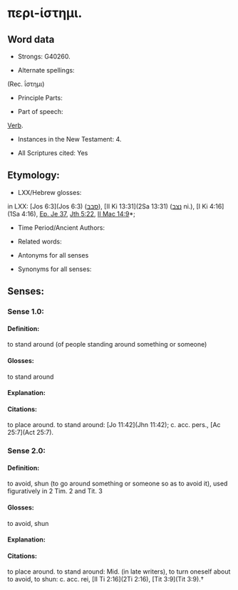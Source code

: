 # περι-ίστημι.

<!-- Status: S2=NeedsReview -->
<!-- Lexica used for edits: BDAG, FFM, LN, A-S -->

## Word data

* Strongs: G40260.

* Alternate spellings:

(Rec.  ΐστημι)

* Principle Parts: 


* Part of speech: 

[Verb](http://ugg.readthedocs.io/en/latest/verb.html).

* Instances in the New Testament: 4.

* All Scriptures cited: Yes

## Etymology: 


* LXX/Hebrew glosses: 

in LXX: [Jos 6:3](Jos 6:3) ([סבב](//en-uhl/H5437)), [II Ki 13:31](2Sa 13:31) ([נצב](//en-uhl/H5324) ni.), [I Ki 4:16](1Sa 4:16), [Ep. Je 37](EpJer.1.37), [Jth 5:22](Jdt.5.22), [II Mac 14:9](2Macc.14.9)*;

* Time Period/Ancient Authors: 


* Related words: 

* Antonyms for all senses

* Synonyms for all senses: 


## Senses: 


### Sense  1.0: 

#### Definition: 

to stand around (of people standing around something or someone)

#### Glosses: 

to stand around

#### Explanation: 


#### Citations: 

to place around. to stand around: [Jo 11:42](Jhn 11:42); c. acc. pers., [Ac 25:7](Act 25:7).

### Sense  2.0: 

#### Definition: 

to avoid, shun (to go around something or someone so as to avoid it), used figuratively in  2 Tim. 2 and Tit. 3

#### Glosses: 

to avoid, shun

#### Explanation: 


#### Citations: 

to place around. to stand around: Mid. (in late writers), to turn oneself about to avoid, to shun: c. acc. rei, [II Ti 2:16](2Ti 2:16), [Tit 3:9](Tit 3:9).†